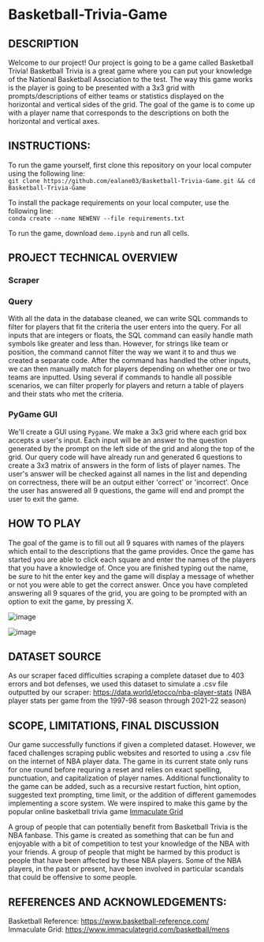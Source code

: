 # __Basketball-Trivia-Game__

## DESCRIPTION
Welcome to our project! Our project is going to be a game called Basketball Trivia! Basketball Trivia is a great game where you can put your knowledge of the National Basketball Association to the test. The way this game works is the player is going to be presented with a 3x3 grid with prompts/descriptions of either teams or statistics displayed on the horizontal and vertical sides of the grid. The goal of the game is to come up with a player name that corresponds to the descriptions on both the horizontal and vertical axes. 

## INSTRUCTIONS:
To run the game yourself, first clone this repository on your local computer using the following line:  
`git clone https://github.com/ealane03/Basketball-Trivia-Game.git && cd Basketball-Trivia-Game`

To install the package requirements on your local computer, use the following line:  
`conda create --name NEWENV --file requirements.txt`

To run the game, download `demo.ipynb` and run all cells.

## PROJECT TECHNICAL OVERVIEW

### Scraper
### Query
With all the data in the database cleaned, we can write SQL commands to filter for players that fit the criteria the user enters into the query. For all inputs that are integers or floats, the SQL command can easily handle math symbols like greater and less than. However, for strings like team or position, the command cannot filter the way we want it to and thus we created a separate code. After the command has handled the other inputs, we can then manually match for players depending on whether one or two teams are inputted. Using several if commands to handle all possible scenarios, we can filter properly for players and return a table of players and their stats who met the criteria.
### PyGame GUI
We'll create a GUI using `Pygame`. We make a 3x3 grid where each grid box accepts a user's input. Each input will be an answer to the question generated by the prompt on the left side of the grid and along the top of the grid. Our query code will have already run and generated 6 questions to create a 3x3 matrix of answers in the form of lists of player names. The user's answer will be checked against all names in the list and depending on correctness, there will be an output either 'correct' or 'incorrect'. Once the user has answered all 9 questions, the game will end and prompt the user to exit the game. 

## HOW TO PLAY
The goal of the game is to fill out all 9 squares with names of the players which entail to the descriptions that the game provides. Once the game has started you are able to click each square and enter the names of the players that you have a knowledge of. Once you are finished typing out the name, be sure to hit the enter key and the game will display a message of whether or not you were able to get the correct answer. Once you have completed answering all 9 squares of the grid, you are going to be prompted with an option to exit the game, by pressing X. 

![image](https://github.com/ealane03/Basketball-Trivia-Game/assets/146393991/f0735f5d-9536-402f-90cf-1a81b0f692db)

![image](https://github.com/ealane03/Basketball-Trivia-Game/assets/146393991/5794999c-adc4-4200-94c6-3af7c475a4e0)

## DATASET SOURCE
As our scraper faced difficulties scraping a complete dataset due to 403 errors and bot defenses, we used this dataset to simulate a .csv file outputted by our scraper: https://data.world/etocco/nba-player-stats (NBA player stats per game from the 1997-98 season through 2021-22 season)

## SCOPE, LIMITATIONS,  FINAL DISCUSSION
Our game successfully functions if given a completed dataset. However, we faced challenges scraping public websites and resorted to using a .csv file on the internet of NBA player data. The game in its current state only runs for one round before requring a reset and relies on exact spelling, punctuation, and capitalization of player names. Additional functionality to the game can be added, such as a recursive restart fuction, hint option, suggested text prompting, time limit, or the addition of different gamemodes implementing a score system. We were inspired to make this game by the popular online basketball trivia game [Immaculate Grid]([https://website-name.com](https://www.immaculategrid.com/basketball/mens))

A group of people that can potentially benefit from Basketball Trivia is the NBA fanbase. This game is created as something that can be fun and enjoyable with a bit of competition to test your knowledge of the NBA with your friends. A group of people that might be harmed by this product is people that have been affected by these NBA players. Some of the NBA players, in the past or present, have been involved in particular scandals that could be offensive to some people.

## REFERENCES AND ACKNOWLEDGEMENTS: 
Basketball Reference: https://www.basketball-reference.com/  
Immaculate Grid: https://www.immaculategrid.com/basketball/mens

